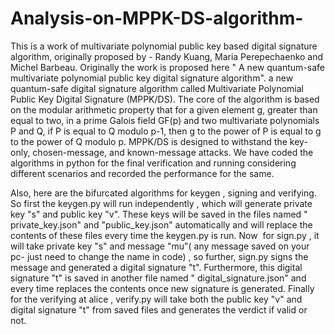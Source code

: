 # Analysis-on-MPPK-DS-algorithm-
This is a work of multivariate polynomial public key based digital signature algorithm, originally proposed by - Randy Kuang, Maria Perepechaenko and Michel Barbeau. 
Originally the work is proposed here " A new quantum-safe multivariate polynomial public key digital signature algorithm". a new quantum-safe digital signature algorithm called Multivariate Polynomial Public Key Digital Signature (MPPK/DS). The core of the algorithm is based on the modular arithmetic property that for a given element g, greater than equal to two, in a prime Galois field GF(p) and two multivariate polynomials P and Q, if P is equal to Q modulo p-1, then g to the power of P is equal to g to the power of Q modulo p. MPPK/DS is designed to withstand the key-only, chosen-message, and known-message attacks.
We have coded the algorithms in python for the final verification and running considering different scenarios and recorded the performance for the same. 

Also, here are the bifurcated algorithms for keygen , signing and verifying. So first the keygen.py will run independently , which will generate private key "s" and public key "v". These keys will be saved in the files named " private_key.json" and "public_key.json" automatically and will replace the contents of these files every time the keygen.py is run. Now  for sign.py , it will take private key "s" and message "mu"( any message saved on your pc- just need to change the name in code) , so further, sign.py signs the message and generated a digital signature "t". Furthermore, this digital signature "t" is saved in another file named " digital_signature.json" and every time replaces the contents once new signature is generated. Finally for the verifying at alice , verify.py will take both the public key "v" and digital signature "t" from saved files and generates the verdict if valid or not. 
